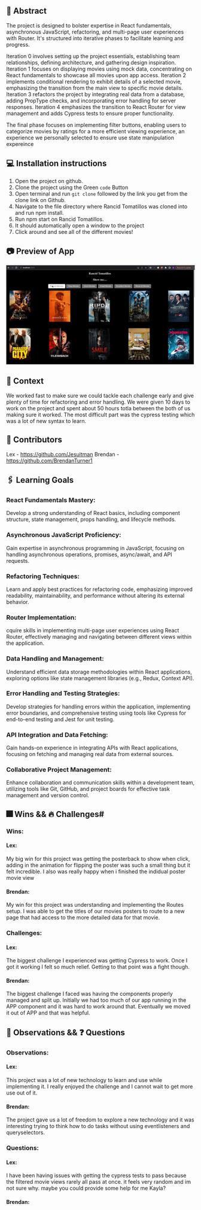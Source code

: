 ## 💭 Abstract
The project is designed to bolster expertise in React fundamentals, asynchronous JavaScript, refactoring, and multi-page user experiences with Router. It's structured into iterative phases to facilitate learning and progress.

Iteration 0 involves setting up the project essentials, establishing team relationships, defining architecture, and gathering design inspiration.
Iteration 1 focuses on displaying movies using mock data, concentrating on React fundamentals to showcase all movies upon app access.
Iteration 2 implements conditional rendering to exhibit details of a selected movie, emphasizing the transition from the main view to specific movie details.
Iteration 3 refactors the project by integrating real data from a database, adding PropType checks, and incorporating error handling for server responses.
Iteration 4 emphasizes the transition to React Router for view management and adds Cypress tests to ensure proper functionality.

The final phase focuses on implementing filter buttons, enabling users to categorize movies by ratings for a more efficient viewing experience, an experience we personally selected to ensure use state manipulation expereince

## 💻 Installation instructions
1. Open the project on github.
2. Clone the project using the Green `code` Button
3. Open terminal and run `git clone` followed by the link you get from the clone link on Github.
4. Navigate to the file directory where Rancid Tomatillos was cloned into and run npm install.
5. Run npm start on Rancid Tomatillos. 
6. It should automatically open a window to the project
7. Click around and see all of the different movies!

## 📷 Preview of App
![sample video of the project](https://github.com/Jesuitman/m3-rancid-tomatillos/blob/main/ezgif-1-a2537a03b6.gif?raw=true)

## 🍎 Context
We worked fast to make sure we could tackle each challenge early and give plenty of time for refactoring and error handling. We were given 10 days to work on the project and spent about 50 hours totla between the both of us making sure it worked. The most difficult part was the cypress testing which was a lot of new syntax to learn.

## 🧠 Contributors
Lex - https://github.com/Jesuitman
Brendan - https://github.com/BrendanTurner1

## 🖇️ Learning Goals
### React Fundamentals Mastery: 
Develop a strong understanding of React basics, including component structure, state management, props handling, and lifecycle methods.

### Asynchronous JavaScript Proficiency: 
Gain expertise in asynchronous programming in JavaScript, focusing on handling asynchronous operations, promises, async/await, and API requests.

### Refactoring Techniques: 
Learn and apply best practices for refactoring code, emphasizing improved readability, maintainability, and performance without altering its external behavior.

### Router Implementation: 
cquire skills in implementing multi-page user experiences using React Router, effectively managing and navigating between different views within the application.

### Data Handling and Management: 
Understand efficient data storage methodologies within React applications, exploring options like state management libraries (e.g., Redux, Context API).

### Error Handling and Testing Strategies: 
Develop strategies for handling errors within the application, implementing error boundaries, and comprehensive testing using tools like Cypress for end-to-end testing and Jest for unit testing.

### API Integration and Data Fetching: 
Gain hands-on experience in integrating APIs with React applications, focusing on fetching and managing real data from external sources.

### Collaborative Project Management: 
Enhance collaboration and communication skills within a development team, utilizing tools like Git, GitHub, and project boards for effective task management and version control.

## 🎆 Wins && 🔥 Challenges#
### Wins:
#### Lex: 
My big win for this project was getting the posterback to show when click, adding in the animation for flipping the poster was such a small thing but it felt incredible. I also was really happy when i finished the indidual poster movie view
#### Brendan:
My win for this project was understanding and implementing the Routes setup. I was able to get the titles of our movies posters to route to a new page that had access to the more detailed
data for that movie.

### Challenges: 
#### Lex: 
The biggest challenge I experienced was getting Cypress to work. Once I got it working I felt so much relief. Getting to that point was a fight though.
#### Brendan:
The biggest challenge I faced was having the components properly managed and split up. Initially we had too much of our app running in the APP component and it was hard to work around that.
Eventually we moved it out of APP and that was helpful.

## 📝 Observations && ❓ Questions
### Observations: 
#### Lex: 
This project was a lot of new technology to learn and use while implementing it. I really enjoyed the challenge and I cannot wait to get more use out of it.
#### Brendan:
The project gave us a lot of freedom to explore a new technology and it was interesting trying to think how to do tasks without using eventlisteners and queryselectors.

### Questions: 
#### Lex: 
I have been having issues with getting the cypress tests to pass because the filtered movie views rarely all pass at once. it feels very random and im not sure why. maybe you could provide some help for me Kayla?
#### Brendan:

